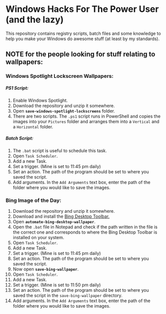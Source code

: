 # Windows Hacks For The Power User (and the lazy)

This repository contains registry scripts, batch files and some knowledge to help you make your Windows do awesome stuff (at least by my standards).

## NOTE for the people looking for stuff relating to wallpapers:

### Windows Spotlight Lockscreen Wallpapers:

##### PS1 Script:

1. Enable Windows Spotlight.
2. Download the repository and unzip it somewhere.
3. Open **`save-windows-spotlight-lockscreens`** folder.
4. There are two scripts. The `.ps1` script runs in PowerShell and copies the images into your `Pictures` folder and arranges them into a `Vertical` and a `Horizontal` folder.

##### Batch Script:

1. The `.bat` script is useful to schedule this task.
2. Open `Task Scheduler`.
3. Add a new Task.
4. Set a trigger. (Mine is set to 11:45 pm daily)
5. Set an action. The path of the program should be set to where you saved the script.
6. Add arguments. In the `Add Arguments` text box, enter the path of the folder where you would like to save the images.

### Bing Image of the Day:

1. Download the repository and unzip it somewhere.
2. Download and install the [Bing Desktop Toolbar.](https://www.microsoft.com/en-us/download/details.aspx?id=35844)
3. Open **`automate-bing-desktop-wallpaper`**.
4. Open the `.bat` file in Notepad and check if the path written in the file is the correct one and corresponds to where the Bing Desktop Toolbar is installed on your system.
5. Open `Task Scheduler`.
6. Add a new Task.
7. Set a trigger. (Mine is set to 11:45 pm daily)
8. Set an action. The path of the program should be set to where you saved the script.
9. Now open **`save-bing-wallpaper`**.
10. Open `Task Scheduler`.
11. Add a new Task.
12. Set a trigger. (Mine is set to 11:50 pm daily)
13. Set an action. The path of the program should be set to where you saved the script in the `save-bing-wallpaper` directory.
14. Add arguments. In the `Add Arguments` text box, enter the path of the folder where you would like to save the images.
